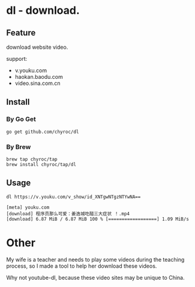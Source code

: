 # dl - download.

## Feature

download website video.

support:

- v.youku.com
- haokan.baodu.com
- video.sina.com.cn

## Install

### By Go Get

```shell
go get github.com/chyroc/dl
```

### By Brew

```shell
brew tap chyroc/tap
brew install chyroc/tap/dl
```

## Usage

```shell
dl https://v.youku.com/v_show/id_XNTgwNTgzNTYwNA==

[meta] youku.com
[download] 程序员那么可爱：姜逸城吃醋三大症状 ！.mp4
[download] 6.87 MiB / 6.87 MiB 100 % [==================] 1.09 MiB/s
```

# Other

My wife is a teacher and needs to play some videos during the teaching process,
so I made a tool to help her download these videos.

Why not youtube-dl, because these video sites may be unique to China.